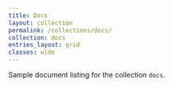 ```yaml
---
title: Docs
layout: collection
permalink: /collections/docs/
collection: docs
entries_layout: grid
classes: wide
---
```

Sample document listing for the collection `docs`.
